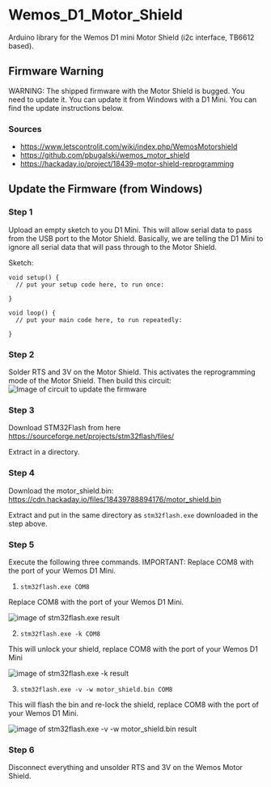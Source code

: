 # Wemos_D1_Motor_Shield
Arduino library for the Wemos D1 mini Motor Shield (i2c interface, TB6612 based).

## Firmware Warning

WARNING: The shipped firmware with the Motor Shield is bugged. You need to update it. You can update it from Windows with a D1 Mini. You can find the update instructions below.

### Sources

* https://www.letscontrolit.com/wiki/index.php/WemosMotorshield
* https://github.com/pbugalski/wemos_motor_shield
* https://hackaday.io/project/18439-motor-shield-reprogramming

## Update the Firmware (from Windows)

### Step 1 

Upload an empty sketch to you D1 Mini. This will allow serial data to pass from the USB port to the Motor Shield. Basically, we are telling the D1 Mini to ignore all serial data that will pass through to the Motor Shield.

Sketch:
```
void setup() {
  // put your setup code here, to run once:

}

void loop() {
  // put your main code here, to run repeatedly:

}
```

### Step 2

Solder RTS and 3V on the Motor Shield. This activates the reprogramming mode of the Motor Shield. Then build this circuit:
![Image of circuit to update the firmware](https://github.com/thomasfredericks/wemos_motor_shield/blob/master/doc/wemos_motor_update_firmware.png?raw=true)

### Step 3

Download STM32Flash from here https://sourceforge.net/projects/stm32flash/files/

Extract in a directory.

### Step 4

Download the motor_shield.bin: https://cdn.hackaday.io/files/18439788894176/motor_shield.bin

Extract and put in the same directory as ```stm32flash.exe``` downloaded in the step above.

### Step 5

Execute the following three commands. IMPORTANT: Replace COM8 with the port of your Wemos D1 Mini.


1) ```stm32flash.exe COM8``` 

Replace COM8 with the port of your Wemos D1 Mini.

![image of stm32flash.exe result](https://github.com/thomasfredericks/wemos_motor_shield/blob/master/doc/update_command_a.png?raw=true)

2) ```stm32flash.exe -k COM8``` 

This will unlock your shield, replace COM8 with the port of your Wemos D1 Mini

![image of stm32flash.exe -k result](https://github.com/thomasfredericks/wemos_motor_shield/blob/master/doc/update_command_b.png?raw=true)

3) ```stm32flash.exe -v -w motor_shield.bin COM8``` 

This will flash the bin and re-lock the shield, replace COM8 with the port of your Wemos D1 Mini.

![image of stm32flash.exe -v -w motor_shield.bin result](https://github.com/thomasfredericks/wemos_motor_shield/blob/master/doc/update_command_c.png?raw=true)

### Step 6

Disconnect everything and unsolder RTS and 3V on the Wemos Motor Shield.


